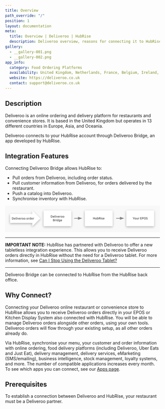 ```yaml
---
title: Overview
path_override: "/"
position: 1
layout: documentation
meta:
  title: Overview | Deliveroo | HubRise
  description: Deliveroo overview, reasons for connecting it to HubRise and summary of integrated features. Synchronise data between your EPOS and your apps.
gallery:
  - __gallery-001.png
  - __gallery-002.png
app_info:
  category: Food Ordering Platforms
  availability: United Kingdom, Netherlands, France, Belgium, Ireland, Spain, Italy, Australia, New Zealand, Singapore, Hong Kong, United Arab Emirates, and Kuwait
  website: https://deliveroo.co.uk
  contact: support@deliveroo.co.uk
---
```


## Description

Deliveroo is an online ordering and delivery platform for restaurants and convenience stores. It is based in the United Kingdom but operates in 13 different countries in Europe, Asia, and Oceania.

Deliveroo connects to your HubRise account through Deliveroo Bridge, an app developed by HubRise.

## Integration Features

Connecting Deliveroo Bridge allows HubRise to:

- Pull orders from Deliveroo, including order status.
- Pull customer information from Deliveroo, for orders delivered by the restaurant.
- Push a catalog into Deliveroo.
- Synchronise inventory with HubRise.

![Diagram of the connection flow between Deliveroo, Deliveroo Bridge, and HubRise](./images/000-2x-connection-diagram.png)

---

**IMPORTANT NOTE:** HubRise has partnered with Deliveroo to offer a new tabletless integration experience. This allows you to receive Deliveroo orders directly in HubRise without the need for a Deliveroo tablet. For more information, see [Can I Stop Using the Deliveroo Tablet?](/apps/deliveroo/faqs/deliveroo-tabletless/)

---

Deliveroo Bridge can be connected to HubRise from the HubRise back office.

## Why Connect?

Connecting your Deliveroo online restaurant or convenience store to HubRise allows you to receive Deliveroo orders directly in your EPOS or Kitchen Display System also connected with HubRise.
You will be able to manage Deliveroo orders alongside other orders, using your own tools. Deliveroo orders will flow through your existing setup, as all other orders already do.

Via HubRise, synchronise your menu, your customer and order information with online ordering, food delivery platforms (including Deliveroo, Uber Eats and Just Eat), delivery management, delivery services, eMarketing (SMS/emailing), business intelligence, stock management, loyalty systems, and more. The number of compatible applications increases every month. To see which apps you can connect, see our [Apps page](/apps).

## Prerequisites

To establish a connection between Deliveroo and HubRise, your restaurant must be a Deliveroo partner.

